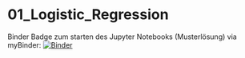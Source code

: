 # 01_Logistic_Regression

 Binder Badge zum starten des Jupyter Notebooks (Musterlösung) via myBinder: [![Binder](https://mybinder.org/badge_logo.svg)](https://mybinder.org/v2/gh/tristii/01_Logistic_Regression/main?labpath=Logistische_Regression_Projekt-Musterloesung.ipynb)
